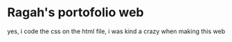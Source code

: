 # Ragah's portofolio web
yes, i code the css on the html file, i was kind a crazy when making this web